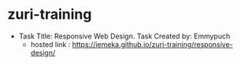 # zuri-training
- Task Title: Responsive Web Design. Task Created by: Emmypuch
    - hosted link : https://iemeka.github.io/zuri-training/responsive-design/
